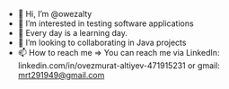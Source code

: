 - 👋 Hi, I’m @owezalty
- 👀 I’m interested in testing software applications
- 🌱 Every day is a learning day.
- 💞️ I’m looking to collaborating in Java projects
- 📫 How to reach me => You can reach me via LinkedIn: linkedin.com/in/ovezmurat-altiyev-471915231 or gmail: mrt291949@gmail.com

<!---
owezalty/owezalty is a ✨ special ✨ repository because its `README.md` (this file) appears on your GitHub profile.
You can click the Preview link to take a look at your changes.
--->
